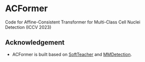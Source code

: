 # ACFormer
Code for Affine-Consistent Transformer for Multi-Class Cell Nuclei Detection (ICCV 2023)
## Acknowledgement
- ACFormer is built based on [SoftTeacher](https://github.com/microsoft/SoftTeacher) and [MMDetection](https://github.com/open-mmlab/mmdetection).
